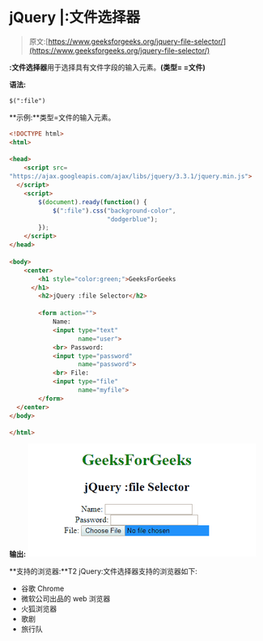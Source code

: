 # jQuery |:文件选择器

> 原文:[https://www.geeksforgeeks.org/jquery-file-selector/](https://www.geeksforgeeks.org/jquery-file-selector/)

**:文件选择器**用于选择具有文件字段的输入元素。**(类型= =文件)**

**语法:**

```html
$(":file")
```

**示例:**类型=文件的输入元素。

```html
<!DOCTYPE html>
<html>

<head>
    <script src=
"https://ajax.googleapis.com/ajax/libs/jquery/3.3.1/jquery.min.js">
  </script>
    <script>
        $(document).ready(function() {
            $(":file").css("background-color", 
                           "dodgerblue");
        });
    </script>
</head>

<body>
    <center>
        <h1 style="color:green;">GeeksForGeeks
      </h1>
        <h2>jQuery :file Selector</h2>

        <form action="">
            Name:
            <input type="text"
                   name="user">
            <br> Password:
            <input type="password" 
                   name="password">
            <br> File:
            <input type="file"
                   name="myfile">
        </form>
  </center>
</body>

</html>
```

**输出:**
![](img/c566a177808e197f95620c640321a6b7.png)

**支持的浏览器:**T2 jQuery:文件选择器支持的浏览器如下:

*   谷歌 Chrome
*   微软公司出品的 web 浏览器
*   火狐浏览器
*   歌剧
*   旅行队